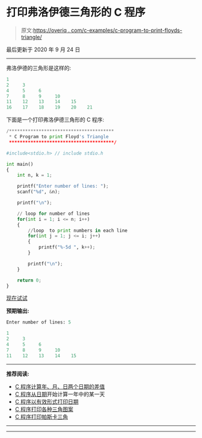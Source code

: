 # 打印弗洛伊德三角形的 C 程序

> 原文:[https://overiq . com/c-examples/c-program-to-print-floyds-triangle/](https://overiq.com/c-examples/c-program-to-print-floyds-triangle/)

最后更新于 2020 年 9 月 24 日

* * *

弗洛伊德的三角形是这样的:

```py
1     
2     3     
4     5     6     
7     8     9     10    
11    12    13    14    15    
16    17    18    19    20    21

```

下面是一个打印弗洛伊德三角形的 C 程序:

```py
/***************************************
 * C Program to print Floyd's Triangle
 ***************************************/

#include<stdio.h> // include stdio.h

int main() 
{
    int n, k = 1;

    printf("Enter number of lines: ");
    scanf("%d", &n);

    printf("\n");       

    // loop for number of lines    
    for(int i = 1; i <= n; i++)
    {
        //loop  to print numbers in each line
        for(int j = 1; j <= i; j++)
        {            
            printf("%-5d ", k++);            
        }

        printf("\n");
    }  

    return 0;
}

```

[现在试试](https://overiq.com/c-online-compiler/JPl/)

**预期输出:**

```py
Enter number of lines: 5

1     
2     3     
4     5     6     
7     8     9     10    
11    12    13    14    15

```

* * *

**推荐阅读:**

*   [C 程序计算年、月、日两个日期的差值](/c-examples/c-program-to-calculate-the-difference-of-two-dates-in-years-months-and-days/)
*   [C 程序从日期](/c-examples/c-program-to-calculate-the-day-of-year-from-the-date/)开始计算一年中的某一天
*   [C 程序以有效形式打印日期](/c-examples/c-program-to-print-the-date-in-legal-form/)
*   [C 程序打印各种三角图案](/c-examples/c-program-to-print-various-triangular-patterns/)
*   [C 程序打印帕斯卡三角](/c-examples/c-program-to-print-pascal-triangle/)

* * *

* * *